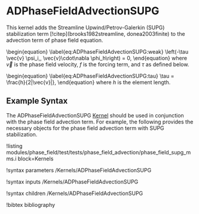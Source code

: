 # ADPhaseFieldAdvectionSUPG

This kernel adds the Streamline Upwind/Petrov-Galerkin (SUPG) stabilization
term [!citep](brooks1982streamline, donea2003finite) to the advection term of phase field equation.

\begin{equation}
\label{eq:ADPhaseFieldAdvectionSUPG:weak}
\left(-\tau \vec{v} \psi_i,\, \vec{v}\cdot\nabla \phi_h\right) = 0,
\end{equation}
where $\vec{v}$ is the phase field velocity, $f$ is the forcing term, and $\tau$ as defined below.

\begin{equation}
\label{eq:ADPhaseFieldAdvectionSUPG:tau}
\tau = \frac{h}{2\|\vec{v}\|},
\end{equation}
where $h$ is the element length.

## Example Syntax

The ADPhaseFieldAdvectionSUPG [Kernel](syntax/Kernels/index.md) should be used in conjunction with the phase field advection term.
For example, the following provides the necessary objects for the phase field advection term with SUPG stabilization.

!listing modules/phase_field/test/tests/phase_field_advection/phase_field_supg_mms.i block=Kernels


!syntax parameters /Kernels/ADPhaseFieldAdvectionSUPG

!syntax inputs /Kernels/ADPhaseFieldAdvectionSUPG

!syntax children /Kernels/ADPhaseFieldAdvectionSUPG



!bibtex bibliography
